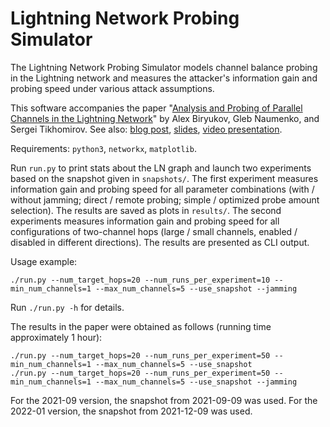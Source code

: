 # Lightning Network Probing Simulator

The Lightning Network Probing Simulator models channel balance probing in the Lightning network and measures the attacker's information gain and probing speed under various attack assumptions.

This software accompanies the paper "[Analysis and Probing of Parallel Channels in the Lightning Network](https://eprint.iacr.org/2021/384)" by Alex Biryukov, Gleb Naumenko, and Sergei Tikhomirov. See also: [blog post](https://s-tikhomirov.github.io/lightning-probing-2/), [slides](https://docs.google.com/presentation/d/1IPZdpSVX2B636G6m4o66jQCk8RAO5HUy_HD_ITgR_-M/edit?usp=sharing), [video presentation](https://youtu.be/ZiD7NqQ1YZc).

Requirements: `python3`, `networkx`, `matplotlib`.

Run `run.py` to print stats about the LN graph and launch two experiments based on the snapshot given in `snapshots/`. The first experiment measures information gain and probing speed for all parameter combinations (with / without jamming; direct / remote probing; simple / optimized probe amount selection). The results are saved as plots in `results/`. The second experiments measures information gain and probing speed for all configurations of two-channel hops (large / small channels, enabled / disabled in different directions). The results are presented as CLI output.

Usage example:

```
./run.py --num_target_hops=20 --num_runs_per_experiment=10 --min_num_channels=1 --max_num_channels=5 --use_snapshot --jamming
```

Run `./run.py -h` for details.

The results in the paper were obtained as follows (running time approximately 1 hour):

```
./run.py --num_target_hops=20 --num_runs_per_experiment=50 --min_num_channels=1 --max_num_channels=5 --use_snapshot
./run.py --num_target_hops=20 --num_runs_per_experiment=50 --min_num_channels=1 --max_num_channels=5 --use_snapshot --jamming
```

For the 2021-09 version, the snapshot from 2021-09-09 was used. For the 2022-01 version, the snapshot from 2021-12-09 was used.
